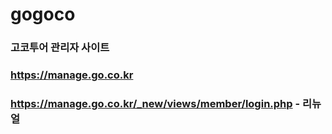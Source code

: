 # gogoco

### 고코투어 관리자 사이트
### https://manage.go.co.kr
### https://manage.go.co.kr/_new/views/member/login.php - 리뉴얼

